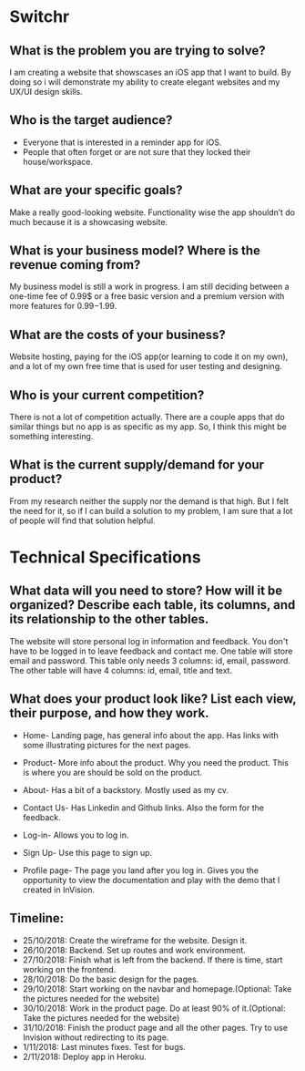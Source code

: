 # Switchr

## What is the problem you are trying to solve?
I am creating a website that showscases an iOS app that I want to build. By doing so i will demonstrate my ability to create elegant websites and my UX/UI design skills.

## Who is the target audience?
* Everyone that is interested in a reminder app for iOS.
* People that often forget or are not sure that they locked their house/workspace.

## What are your specific goals?
Make a really good-looking website. Functionality wise the app shouldn’t do much because it is a
showcasing website.

## What is your business model? Where is the revenue coming from?
My business model is still a work in progress. I am still deciding between a one-time fee of 0.99$ or a
free basic version and a premium version with more features for 0.99$-1.99$.

## What are the costs of your business?
Website hosting, paying for the iOS app(or learning to code it on my own), and a lot of my own free time
that is used for user testing and designing.

## Who is your current competition?
There is not a lot of competition actually. There are a couple apps that do similar things but no app is as
specific as my app. So, I think this might be something interesting.

## What is the current supply/demand for your product?
From my research neither the supply nor the demand is that high. But I felt the need for it, so if I can
build a solution to my problem, I am sure that a lot of people will find that solution helpful.

# Technical Specifications
## What data will you need to store? How will it be organized? Describe each table, its columns, and its relationship to the other tables.
The website will store personal log in information and feedback. You don't have to be logged in to leave feedback and contact me.
One table will store email and password. This table only needs 3 columns:
id, email, password.
The other table will have 4 columns: id, email, title and text.

## What does your product look like? List each view, their purpose, and how they work.
* Home- Landing page, has general info about the app. Has links with some illustrating pictures for the next pages.

* Product- More info about the product. Why you need the product. This is where you are should be sold on the product.

* About- Has a bit of a backstory. Mostly used as my cv.

* Contact Us- Has Linkedin and Github links. Also the form for the feedback.

* Log-in- Allows you to log in.

* Sign Up- Use this page to sign up.

* Profile page- The page you land after you log in. Gives you the opportunity to view the documentation and play with the demo that I created in InVision.


## Timeline:
* 25/10/2018: Create the wireframe for the website. Design it.
* 26/10/2018: Backend. Set up routes and work environment.
* 27/10/2018: Finish what is left from the backend. If there is time, start working on the frontend. 
* 28/10/2018: Do the basic design for the pages.
* 29/10/2018: Start working on the navbar and homepage.(Optional: Take the pictures needed for the website)
* 30/10/2018: Work in the product page. Do at least 90% of it.(Optional: Take the pictures needed for the website)
* 31/10/2018: Finish the product page and all the other pages. Try to use Invision without redirecting to its page.
* 1/11/2018:  Last minutes fixes. Test for bugs.
* 2/11/2018:  Deploy app in Heroku.
